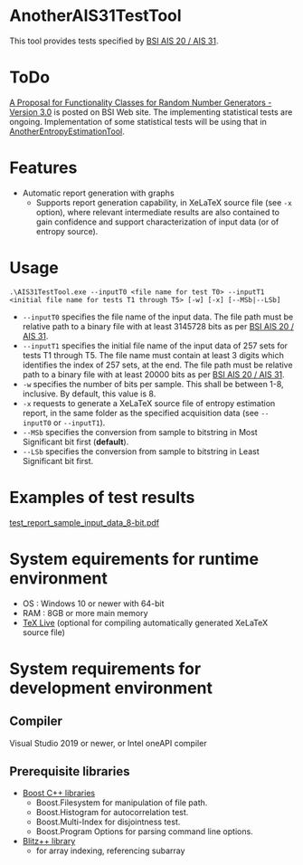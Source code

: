 # AnotherAIS31TestTool
This tool provides tests specified by [BSI AIS 20 / AIS 31](https://www.bsi.bund.de/dok/ais-20-31-appx-2011).

# ToDo
[A Proposal for Functionality Classes for Random Number Generators - Version 3.0](https://www.bsi.bund.de/SharedDocs/Downloads/EN/BSI/Certification/Interpretations/AIS_31_Functionality_classes_for_random_number_generators_e_2024.pdf?__blob=publicationFile&v=3) is posted on BSI Web site. The implementing statistical tests are ongoing.
Implementation of some statistical tests will be using that in [AnotherEntropyEstimationTool](https://github.com/g-g-sakura/AnotherEntropyEstimationTool).

# Features
- Automatic report generation with graphs
  - Supports report generation capability, in XeLaTeX source file (see ```-x``` option), where relevant intermediate results are also contained to gain confidence and support characterization of input data (or of entropy source).
# Usage
```
.\AIS31TestTool.exe --inputT0 <file name for test T0> --inputT1 <initial file name for tests T1 through T5> [-w] [-x] [--MSb|--LSb]
```

- ```--inputT0``` specifies the file name of the input data.  The file path must be relative path to a binary file with at least 3145728 bits as per [BSI AIS 20 / AIS 31](https://www.bsi.bund.de/dok/ais-20-31-appx-2011).
- ```--inputT1``` specifies the initial file name of the input data of 257 sets for tests T1 through T5.  The file name must contain at least 3 digits which identifies the index of 257 sets, at the end.  The file path must be relative path to a binary file with at least 20000 bits as per [BSI AIS 20 / AIS 31](https://www.bsi.bund.de/dok/ais-20-31-appx-2011).
- ```-w``` specifies the number of bits per sample.  This shall be between 1-8, inclusive.  By default, this value is 8.
- ```-x``` requests to generate a XeLaTeX source file of entropy estimation report, in the same folder as the specified acquisition data (see ```--inputT0``` or ```--inputT1```).
- ```--MSb``` specifies the conversion from sample to bitstring in Most Significant bit first (**default**). 
- ```--LSb``` specifies the conversion from sample to bitstring in Least Significant bit first.

# Examples of test results
[test_report_sample_input_data_8-bit.pdf](https://github.com/g-g-sakura/AnotherAIS31TestTool/blob/main/tool_validation_evidence/test_report_sample_input_data_8-bit.pdf)

# System equirements for runtime environment
- OS : Windows 10 or newer with 64-bit
- RAM : 8GB or more main memory
- [TeX Live](https://www.tug.org/texlive/) (optional for compiling automatically generated XeLaTeX source file)

# System requirements for development environment
## Compiler
Visual Studio 2019 or newer, or Intel oneAPI compiler

## Prerequisite libraries
- [Boost C++ libraries](https://www.boost.org/)
  - Boost.Filesystem for manipulation of file path.
  - Boost.Histogram for autocorrelation test.
  - Boost.Multi-Index for disjointness test.
  - Boost.Program Options for parsing command line options.
- [Blitz++ library](https://github.com/blitzpp/blitz)
  - for array indexing, referencing subarray
